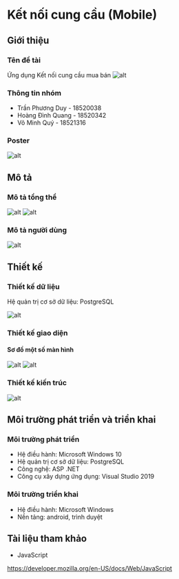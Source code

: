 # Kết nối cung cầu (Mobile)
## Giới thiệu
  ### Tên đề tài
   Ứng dụng Kết nối cung cầu mua bán
  ![alt](https://i.imgur.com/d2MznRx.png)
  ### Thông tin nhóm
  * Trần Phương Duy   - 18520038
  * Hoàng Đình Quang  - 18520342
  * Võ Minh Quý       - 18521316
  ### Poster
  ![alt](https://i.imgur.com/NSpc3Nh.png)
## Mô tả
  ### Mô tả tổng thể 
  ![alt](https://i.imgur.com/p9Ap9Nd.png)
  ![alt](https://i.imgur.com/Jw3kVcr.png)
  ### Mô tả người dùng
  ![alt](https://i.imgur.com/2tw6nhY.png)
## Thiết kế
  ### Thiết kế dữ liệu
   Hệ quản trị cơ sở dữ liệu: PostgreSQL
   
   ![alt](https://i.imgur.com/Ct5hJmE.png)
  ### Thiết kế giao diện
  #### Sơ đồ một số màn hình
  ![alt](https://i.imgur.com/N9pw9TF.png)
  ![alt](https://i.imgur.com/9YEjtRP.png)
  ### Thiết kế kiến trúc
  ![alt](https://i.imgur.com/3k3RXKy.png)
## Môi trường phát triển và triển khai
  ### Môi trường phát triển
   * Hệ điều hành: Microsoft Windows 10
   * Hệ quản trị cơ sở dữ liệu: PostgreSQL
   * Công nghệ: ASP .NET
   * Công cụ xây dựng ứng dụng: Visual Studio 2019
  ### Môi trường triển khai
   * Hệ điều hành: Microsoft Windows 
   * Nền tảng: android, trình duyệt
## Tài liệu tham khảo
  * JavaScript
  
  https://developer.mozilla.org/en-US/docs/Web/JavaScript
  


